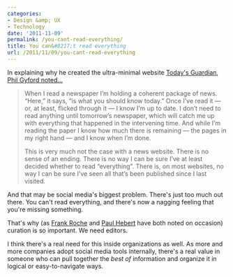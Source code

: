 ```yaml
---
categories:
- Design &amp; UX
- Technology
date: '2011-11-09'
permalink: /you-cant-read-everything/
title: You can&#8217;t read everything
url: /2011/11/09/you-cant-read-everything
---
```


In explaining why he created the ultra-minimal website <a href="http://guardian.gyford.com/">Today's Guardian</a>, <a href="http://www.gyford.com/phil/writing/2010/06/09/todays-guardian.php">Phil Gyford noted...</a>

<blockquote>When I read a newspaper I’m holding a coherent package of news. “Here,” it says, “is what you should know today.” Once I’ve read it — or, at least, flicked through it — I know I’m up to date. I don’t need to read anything until tomorrow’s newspaper, which will catch me up with everything that happened in the intervening time. And while I’m reading the paper I know how much there is remaining — the pages in my right hand — and I know when I’m done.

This is very much not the case with a news website. There is no sense of an ending. There is no way I can be sure I’ve at least decided whether to read “everything”. There is, on most websites, no way I can be sure I’ve seen all that’s been published since I last visited.</blockquote>

And that may be social media's biggest problem. There's just too much out there. You can't read everything, and there's now a nagging feeling that you're missing something.

That's why (as <a href="http://knowhr.com">Frank Roche</a> and <a href="thought-hoarder.tumblr.com">Paul Hebert</a> have both noted on occasion) curation is so important. We need editors.

I think there's a real need for this inside organizations as well. As more and more companies adopt social media tools internally, there's a real value in someone who can pull together the <em>best of</em> information and organize it in logical or easy-to-navigate ways.
